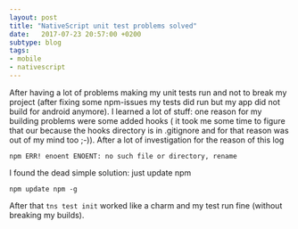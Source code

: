 ```yaml
---
layout: post
title: "NativeScript unit test problems solved"
date:   2017-07-23 20:57:00 +0200
subtype: blog
tags:
- mobile
- nativescript
---
```


After having a lot of problems making my unit tests run and not to break my project
(after fixing some npm-issues my tests did run but my app did not build for android
  anymore). I learned a lot of stuff: one reason for my building problems were
some added hooks ( it took me some time to figure that our because the hooks
  directory is in .gitignore and for that reason was out of my mind too ;-)).
After a lot of investigation for the reason of this log

```npm ERR! enoent ENOENT: no such file or directory, rename```

I found the dead simple solution: just update npm

```npm update npm -g```

After that ```tns test init``` worked like a charm and my test run fine (without
  breaking my builds).
